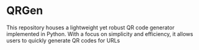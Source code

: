 # QRGen
This repository houses a lightweight yet robust QR code generator implemented in Python. With a focus on simplicity and efficiency, it allows users to quickly generate QR codes for URLs
